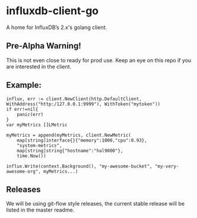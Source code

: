 # influxdb-client-go
A home for InfluxDB’s 2.x's golang client. 

## Pre-Alpha Warning!
This is not even close to ready for prod use.
Keep an eye on this repo if you are interested in the client.


## Example:
```
influx, err := client.NewClient(http.DefaultClient, WithAddress("http:/127.0.0.1:9999"), WithToken("mytoken"))
if err!=nil{
    panic(err)
}
var myMetrics []LMetric

myMetrics = append(myMetrics, client.NewMetric(
    map[string]interface{}{"memory":1000,"cpu":0.93},
    "system-metrics",
    map[string]string{"hostname":"hal9000"},
    time.Now())

influx.Write(context.Background(), "my-awesome-bucket", "my-very-awesome-org", myMetrics...)

```

## Releases
We will be using git-flow style releases, the current stable release will be listed in the master readme.